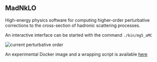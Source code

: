 ## MadNkLO

High-energy physics software for computing higher-order perturbative corrections to the cross-section of hadronic scattering processes.

An interactive interface can be started with the command `./bin/mg5_aMC`

![current perturbative order](https://img.shields.io/badge/madnk%3D-1.5-blue)

An experimental Docker image and a wrapping script is available [here](https://github.com/ndeutschmann/madnklo_docker)
